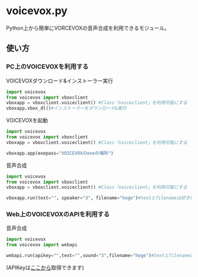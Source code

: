 # voicevox.py
Python上から簡単にVORCEVOXの音声合成を利用できるモジュール。
## 使い方
### PC上のVOICEVOXを利用する
VOICEVOXダウンロード&インストーラー実行
```python
import voicevox
from voicevox import vboxclient
vboxapp = vboxclient.voiceclient() #Class「voiceclient」を利用可能にする
vboxapp.vbox_dl()#インストーラーをダウンロード&実行
```
VOICEVOXを起動
```python
import voicevox
from voicevox import vboxclient
vboxapp = vboxclient.voiceclient() #Class「voiceclient」を利用可能にする

vboxapp.app(exepass="VOICEVOXのexeの場所")
```
音声合成
```python
import voicevox
from voicevox import vboxclient
vboxapp = vboxclient.voiceclient() #Class「voiceclient」を利用可能にする

vboxapp.run(text="", speaker="3", filename="hoge")#textとfilenameは好きに変更できます
```
### Web上のVOICEVOXのAPIを利用する
音声合成
```python
import voicevox
from voicevox import webapi

webapi.run(apikey="",text="",sound="3",filename="hoge")#textとfilenameは好きに変更できます
```
(APIKeyは[ここから](https://su-shiki.com/api/)取得できます)
